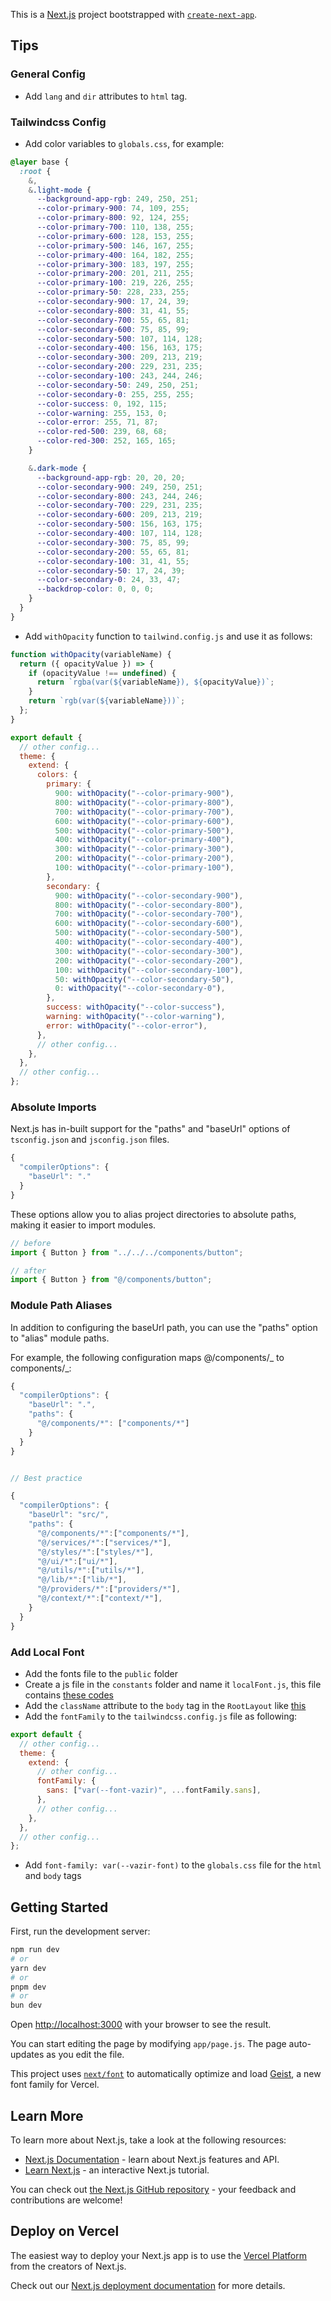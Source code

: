 This is a [Next.js](https://nextjs.org) project bootstrapped with [`create-next-app`](https://github.com/vercel/next.js/tree/canary/packages/create-next-app).

## Tips

### General Config

- Add `lang` and `dir` attributes to `html` tag.

### Tailwindcss Config

- Add color variables to `globals.css`, for example:

```css
@layer base {
  :root {
    &,
    &.light-mode {
      --background-app-rgb: 249, 250, 251;
      --color-primary-900: 74, 109, 255;
      --color-primary-800: 92, 124, 255;
      --color-primary-700: 110, 138, 255;
      --color-primary-600: 128, 153, 255;
      --color-primary-500: 146, 167, 255;
      --color-primary-400: 164, 182, 255;
      --color-primary-300: 183, 197, 255;
      --color-primary-200: 201, 211, 255;
      --color-primary-100: 219, 226, 255;
      --color-primary-50: 228, 233, 255;
      --color-secondary-900: 17, 24, 39;
      --color-secondary-800: 31, 41, 55;
      --color-secondary-700: 55, 65, 81;
      --color-secondary-600: 75, 85, 99;
      --color-secondary-500: 107, 114, 128;
      --color-secondary-400: 156, 163, 175;
      --color-secondary-300: 209, 213, 219;
      --color-secondary-200: 229, 231, 235;
      --color-secondary-100: 243, 244, 246;
      --color-secondary-50: 249, 250, 251;
      --color-secondary-0: 255, 255, 255;
      --color-success: 0, 192, 115;
      --color-warning: 255, 153, 0;
      --color-error: 255, 71, 87;
      --color-red-500: 239, 68, 68;
      --color-red-300: 252, 165, 165;
    }

    &.dark-mode {
      --background-app-rgb: 20, 20, 20;
      --color-secondary-900: 249, 250, 251;
      --color-secondary-800: 243, 244, 246;
      --color-secondary-700: 229, 231, 235;
      --color-secondary-600: 209, 213, 219;
      --color-secondary-500: 156, 163, 175;
      --color-secondary-400: 107, 114, 128;
      --color-secondary-300: 75, 85, 99;
      --color-secondary-200: 55, 65, 81;
      --color-secondary-100: 31, 41, 55;
      --color-secondary-50: 17, 24, 39;
      --color-secondary-0: 24, 33, 47;
      --backdrop-color: 0, 0, 0;
    }
  }
}
```

- Add `withOpacity` function to `tailwind.config.js` and use it as follows:

```javascript
function withOpacity(variableName) {
  return ({ opacityValue }) => {
    if (opacityValue !== undefined) {
      return `rgba(var(${variableName}), ${opacityValue})`;
    }
    return `rgb(var(${variableName}))`;
  };
}

export default {
  // other config...
  theme: {
    extend: {
      colors: {
        primary: {
          900: withOpacity("--color-primary-900"),
          800: withOpacity("--color-primary-800"),
          700: withOpacity("--color-primary-700"),
          600: withOpacity("--color-primary-600"),
          500: withOpacity("--color-primary-500"),
          400: withOpacity("--color-primary-400"),
          300: withOpacity("--color-primary-300"),
          200: withOpacity("--color-primary-200"),
          100: withOpacity("--color-primary-100"),
        },
        secondary: {
          900: withOpacity("--color-secondary-900"),
          800: withOpacity("--color-secondary-800"),
          700: withOpacity("--color-secondary-700"),
          600: withOpacity("--color-secondary-600"),
          500: withOpacity("--color-secondary-500"),
          400: withOpacity("--color-secondary-400"),
          300: withOpacity("--color-secondary-300"),
          200: withOpacity("--color-secondary-200"),
          100: withOpacity("--color-secondary-100"),
          50: withOpacity("--color-secondary-50"),
          0: withOpacity("--color-secondary-0"),
        },
        success: withOpacity("--color-success"),
        warning: withOpacity("--color-warning"),
        error: withOpacity("--color-error"),
      },
      // other config...
    },
  },
  // other config...
};
```

### Absolute Imports

Next.js has in-built support for the "paths" and "baseUrl" options of `tsconfig.json` and `jsconfig.json` files.

```javascript
{
  "compilerOptions": {
    "baseUrl": "."
  }
}
```

These options allow you to alias project directories to absolute paths, making it easier to import modules.

```javascript
// before
import { Button } from "../../../components/button";

// after
import { Button } from "@/components/button";
```

### Module Path Aliases

In addition to configuring the baseUrl path, you can use the "paths" option to "alias" module paths.

For example, the following configuration maps @/components/_ to components/_:

```javascript
{
  "compilerOptions": {
    "baseUrl": ".",
    "paths": {
      "@/components/*": ["components/*"]
    }
  }
}


// Best practice

{
  "compilerOptions": {
    "baseUrl": "src/",
    "paths": {
      "@/components/*":["components/*"],
      "@/services/*":["services/*"],
      "@/styles/*":["styles/*"],
      "@/ui/*":["ui/*"],
      "@/utils/*":["utils/*"],
      "@/lib/*":["lib/*"],
      "@/providers/*":["providers/*"],
      "@/context/*":["context/*"],
    }
  }
}
```

### Add Local Font

- Add the fonts file to the `public` folder
- Create a js file in the `constants` folder and name it `localFont.js`, this file contains [these codes](./src/constants/localFont.js)
- Add the `className` attribute to the `body` tag in the `RootLayout` like [this](./src/app/layout.jsx)
- Add the `fontFamily` to the `tailwindcss.config.js` file as following:

```javascript
export default {
  // other config...
  theme: {
    extend: {
      // other config...
      fontFamily: {
        sans: ["var(--font-vazir)", ...fontFamily.sans],
      },
      // other config...
    },
  },
  // other config...
};
```

- Add `font-family: var(--vazir-font)` to the `globals.css` file for the `html` and `body` tags

## Getting Started

First, run the development server:

```bash
npm run dev
# or
yarn dev
# or
pnpm dev
# or
bun dev
```

Open [http://localhost:3000](http://localhost:3000) with your browser to see the result.

You can start editing the page by modifying `app/page.js`. The page auto-updates as you edit the file.

This project uses [`next/font`](https://nextjs.org/docs/app/building-your-application/optimizing/fonts) to automatically optimize and load [Geist](https://vercel.com/font), a new font family for Vercel.

## Learn More

To learn more about Next.js, take a look at the following resources:

- [Next.js Documentation](https://nextjs.org/docs) - learn about Next.js features and API.
- [Learn Next.js](https://nextjs.org/learn) - an interactive Next.js tutorial.

You can check out [the Next.js GitHub repository](https://github.com/vercel/next.js) - your feedback and contributions are welcome!

## Deploy on Vercel

The easiest way to deploy your Next.js app is to use the [Vercel Platform](https://vercel.com/new?utm_medium=default-template&filter=next.js&utm_source=create-next-app&utm_campaign=create-next-app-readme) from the creators of Next.js.

Check out our [Next.js deployment documentation](https://nextjs.org/docs/app/building-your-application/deploying) for more details.

